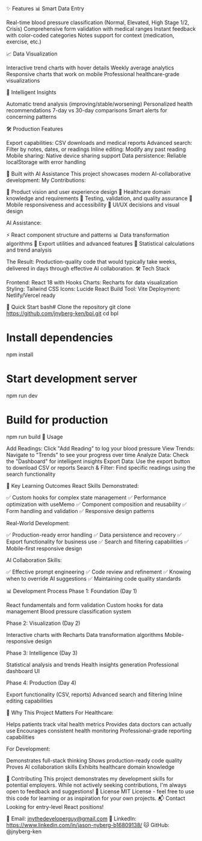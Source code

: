 ✨ Features
📊 Smart Data Entry

Real-time blood pressure classification (Normal, Elevated, High Stage 1/2, Crisis)
Comprehensive form validation with medical ranges
Instant feedback with color-coded categories
Notes support for context (medication, exercise, etc.)

📈 Data Visualization

Interactive trend charts with hover details
Weekly average analytics
Responsive charts that work on mobile
Professional healthcare-grade visualizations

🧠 Intelligent Insights

Automatic trend analysis (improving/stable/worsening)
Personalized health recommendations
7-day vs 30-day comparisons
Smart alerts for concerning patterns

🛠️ Production Features

Export capabilities: CSV downloads and medical reports
Advanced search: Filter by notes, dates, or readings
Inline editing: Modify any past reading
Mobile sharing: Native device sharing support
Data persistence: Reliable localStorage with error handling

🤖 Built with AI Assistance
This project showcases modern AI-collaborative development:
My Contributions:

🎯 Product vision and user experience design
🏥 Healthcare domain knowledge and requirements
🧪 Testing, validation, and quality assurance
📱 Mobile responsiveness and accessibility
🎨 UI/UX decisions and visual design

AI Assistance:

⚡ React component structure and patterns
📊 Data transformation algorithms
🔧 Export utilities and advanced features
🧮 Statistical calculations and trend analysis

The Result:
Production-quality code that would typically take weeks, delivered in days through effective AI collaboration.
🛠️ Tech Stack

Frontend: React 18 with Hooks
Charts: Recharts for data visualization
Styling: Tailwind CSS
Icons: Lucide React
Build Tool: Vite
Deployment: Netlify/Vercel ready

🚀 Quick Start
bash# Clone the repository
git clone https://github.com/jnyberg-ken/bpl.git
cd bpl

# Install dependencies
npm install

# Start development server
npm run dev

# Build for production
npm run build
📱 Usage

Add Readings: Click "Add Reading" to log your blood pressure
View Trends: Navigate to "Trends" to see your progress over time
Analyze Data: Check the "Dashboard" for intelligent insights
Export Data: Use the export button to download CSV or reports
Search & Filter: Find specific readings using the search functionality

🧪 Key Learning Outcomes
React Skills Demonstrated:

✅ Custom hooks for complex state management
✅ Performance optimization with useMemo
✅ Component composition and reusability
✅ Form handling and validation
✅ Responsive design patterns

Real-World Development:

✅ Production-ready error handling
✅ Data persistence and recovery
✅ Export functionality for business use
✅ Search and filtering capabilities
✅ Mobile-first responsive design

AI Collaboration Skills:

✅ Effective prompt engineering
✅ Code review and refinement
✅ Knowing when to override AI suggestions
✅ Maintaining code quality standards

📊 Development Process
Phase 1: Foundation (Day 1)

React fundamentals and form validation
Custom hooks for data management
Blood pressure classification system

Phase 2: Visualization (Day 2)

Interactive charts with Recharts
Data transformation algorithms
Mobile-responsive design

Phase 3: Intelligence (Day 3)

Statistical analysis and trends
Health insights generation
Professional dashboard UI

Phase 4: Production (Day 4)

Export functionality (CSV, reports)
Advanced search and filtering
Inline editing capabilities

🎯 Why This Project Matters
For Healthcare:

Helps patients track vital health metrics
Provides data doctors can actually use
Encourages consistent health monitoring
Professional-grade reporting capabilities

For Development:

Demonstrates full-stack thinking
Shows production-ready code quality
Proves AI collaboration skills
Exhibits healthcare domain knowledge

🤝 Contributing
This project demonstrates my development skills for potential employers. While not actively seeking contributions, I'm always open to feedback and suggestions!
📄 License
MIT License - feel free to use this code for learning or as inspiration for your own projects.
📬 Contact
Looking for entry-level React positions!

📧 Email: jnythedeveloperguy@gmail.com 
💼 LinkedIn: https://www.linkedin.com/in/jason-nyberg-b16809138/
🐱 GitHub: @jnyberg-ken
